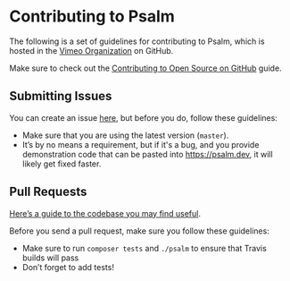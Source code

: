 # Contributing to Psalm

The following is a set of guidelines for contributing to Psalm, which is hosted in the [Vimeo Organization](https://github.com/vimeo) on GitHub.

Make sure to check out the [Contributing to Open Source on GitHub](https://guides.github.com/activities/contributing-to-open-source/) guide.

## Submitting Issues

You can create an issue [here](https://github.com/vimeo/psalm/issues/new), but before you do, follow these guidelines:

* Make sure that you are using the latest version (`master`).
* It’s by no means a requirement, but if it's a bug, and you provide demonstration code that can be pasted into https://psalm.dev, it will likely get fixed faster.

## Pull Requests

[Here’s a guide to the codebase you may find useful](docs/how_psalm_works.md).

Before you send a pull request, make sure you follow these guidelines:

* Make sure to run `composer tests` and `./psalm` to ensure that Travis builds will pass
* Don’t forget to add tests!
